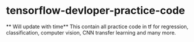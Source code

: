 # tensorflow-devloper-practice-code
** Will update with time**
This contain all practice code in tf for regression, classification, computer vision, CNN transfer learning and many more.
